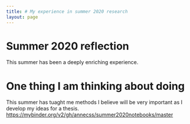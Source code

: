 ```yaml
---
title: # My experience in summer 2020 research 
layout: page 
---
```



# Summer 2020 reflection
This summer has been a deeply enriching experience.
# One thing I am thinking about doing 
This summer has tuaght me methods I believe will be very important as I develop my ideas for a thesis.
https://mybinder.org/v2/gh/annecss/summer2020notebooks/master
